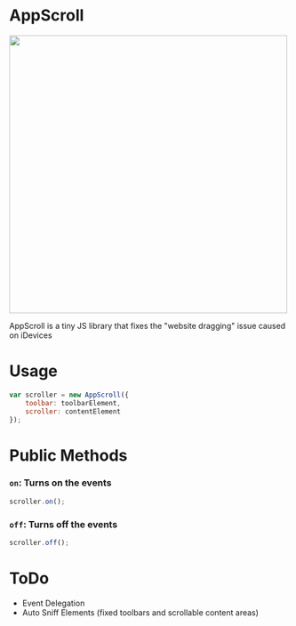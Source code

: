 AppScroll
=========

<img src="http://i.imgur.com/cn2VQFV.png" height="500">

AppScroll is a tiny JS library that fixes the "website dragging" issue caused on iDevices

# Usage

```javascript
var scroller = new AppScroll({
	toolbar: toolbarElement,
	scroller: contentElement
});
```

# Public Methods

### `on`: Turns on the events
```javascript
scroller.on();
```

### `off`: Turns off the events
```javascript
scroller.off();
```

# ToDo

* Event Delegation
* Auto Sniff Elements (fixed toolbars and scrollable content areas)
